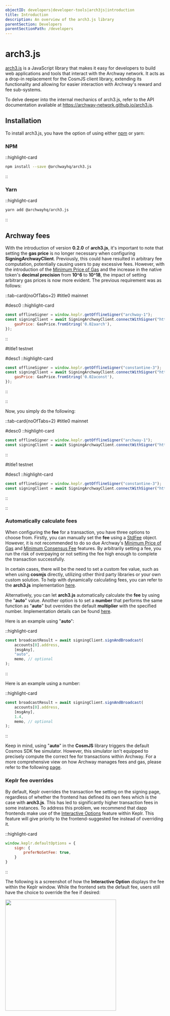 ```yaml
---
objectID: developers|developer-tools|arch3js|introduction
title: Introduction
description: An overview of the arch3.js library
parentSection: Developers
parentSectionPath: /developers
---
```


# arch3.js

<a href="https://www.npmjs.com/package/@archwayhq/arch3.js" target="_blank">arch3.js</a> is a JavaScript library that makes it easy for developers to build web applications and tools that interact with the Archway network. It acts as a drop-in replacement for the CosmJS client library, extending its functionality and allowing for easier interaction with Archway's reward and fee sub-systems.

To delve deeper into the internal mechanics of arch3.js, refer to the API documentation available at <a href="https://archway-network.github.io/arch3.js" target="_blank">https://archway-network.github.io/arch3.js</a>.

## Installation

To install arch3.js, you have the option of using either <a href="https://www.npmjs.com/package/@archwayhq/arch3.js" target="_blank">npm</a> or yarn:

### NPM

::highlight-card

```bash
npm install --save @archwayhq/arch3.js
```

::

### Yarn

::highlight-card

```bash
yarn add @archwayhq/arch3.js
```

::

## Archway fees

With the introduction of version **0.2.0** of **arch3.js**, it's important to note that setting the **gas price** is no longer necessary when configuring **SigningArchwayClient**. Previously, this could have resulted in arbitrary fee computation, potentially causing users to pay excessive fees. However, with the introduction of the <a href="https://github.com/archway-network/archway/blob/main/docs/adr/ADR-005-minimum-price-of-gas.md" target="_blank">Minimum Price of Gas</a> and the increase in the native token's **decimal precision** from **10^6** to **10^18**, the impact of setting arbitrary gas prices is now more evident. The previous requirement was as follows:







::tab-card{noOfTabs=2}
#title0
mainnet

#desc0
::highlight-card

```javascript
const offlineSigner = window.keplr.getOfflineSigner("archway-1");
const signingClient = await SigningArchwayClient.connectWithSigner("https://rpc.mainnet.archway.io", offlineSigner, {
    gasPrice: GasPrice.fromString('0.02aarch'),
});
```


::

#title1
testnet

#desc1
::highlight-card

```javascript
const offlineSigner = window.keplr.getOfflineSigner("constantine-3");
const signingClient = await SigningArchwayClient.connectWithSigner("https://rpc.constantine.archway.tech", offlineSigner, {
    gasPrice: GasPrice.fromString('0.02aconst'),
});
```


::

::




Now, you simply do the following:



::tab-card{noOfTabs=2}
#title0
mainnet

#desc0
::highlight-card
```javascript
const offlineSigner = window.keplr.getOfflineSigner("archway-1");
const signingClient = await SigningArchwayClient.connectWithSigner("https://rpc.mainnet.archway.io", offlineSigner);
```


::

#title1
testnet

#desc1
::highlight-card
```javascript
const offlineSigner = window.keplr.getOfflineSigner("constantine-3");
const signingClient = await SigningArchwayClient.connectWithSigner("https://rpc.constantine.archway.tech", offlineSigner);
```


::

::


### Automatically calculate fees

When configuring the **fee** for a transaction, you have three options to choose from. Firstly, you can manually set the **fee** using a <a href="https://github.com/cosmos/cosmjs/blob/main/packages/amino/src/signdoc.ts#L12" target="_blank">StdFee</a> object. However, it is not recommended to do so due Archway's [Minimum Price of Gas](https://github.com/archway-network/archway/blob/main/docs/adr/ADR-005-minimum-price-of-gas.md) and [Minimum Consensus Fee](https://github.com/archway-network/archway/blob/main/docs/adr/ADR-003-minimum-consensus-fee.md) features. By arbitrarily setting a fee, you run the risk of overpaying or not setting the fee high enough to complete the transaction successfully.

In certain cases, there will be the need to set a custom fee value, such as when using **cosmjs** directly, utilizing other third party libraries or your own custom solution. To help with dynamically calculating fees, you can refer to the **arch3.js** implementation [here](https://github.com/archway-network/arch3.js/blob/v0.2.0/packages/arch3-core/src/signingarchwayclient.ts#L344).

Alternatively, you can let **arch3.js** automatically calculate the **fee** by using the "**auto**" value. Another option is to set a **number** that performs the same function as "**auto**" but overrides the default **multiplier** with the specified number. Implementation details can be found [here](https://github.com/archway-network/arch3.js/blob/v0.2.0/packages/arch3-core/src/signingarchwayclient.ts#L332). 

Here is an example using "**auto**":

::highlight-card

```javascript
const broadcastResult = await signingClient.signAndBroadcast(
    accounts[0].address,
    [msgAny],
    "auto",
    memo, // optional
);
```

::

Here is an example using a number:

::highlight-card

```javascript
const broadcastResult = await signingClient.signAndBroadcast(
    accounts[0].address,
    [msgAny],
    1.4,
    memo, // optional
);
```

::

Keep in mind, using "**auto**" in the **CosmJS** library triggers the default Cosmos SDK fee simulator. However, this simulator isn't equipped to precisely compute the correct fee for transactions within Archway. For a more comprehensive view on how Archway manages fees and gas, please refer to the following [page](/developers/getting-started/understanding-gas-fees).

### Keplr fee overrides

By default, Keplr overrides the transaction fee setting on the signing page, regardless of whether the frontend has defined its own fees which is the case with **arch3.js**. This has led to significantly higher transaction fees in some instances. To address this problem, we recommend that dapp frontends make use of the [Interactive Options](https://docs.keplr.app/api/#interaction-options) feature within Keplr. This feature will give priority to the frontend-suggested fee instead of overriding it.

::highlight-card

```javascript
window.keplr.defaultOptions = {
    sign: {
        preferNoSetFee: true,
    }
}
```

::

The following is a screenshot of how the **Interactive Option** displays the fee within the Keplr window. While the frontend sets the default fee, users still have the choice to override the fee if desired:

<img src="/images/docs/keplr-05.png" width="350">
